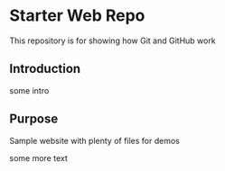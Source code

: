 # Starter Web Repo

This repository is for showing how Git and GitHub work

## Introduction

some intro

## Purpose

Sample website with plenty of files for demos

some more text